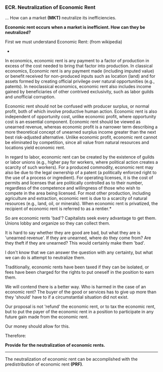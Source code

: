 ### ECR. Neutralization of Economic Rent

... How can a market **(MKT)** neutralize its inefficiencies.

**Economic rent occurs when a market is inefficient.  How can they be neutralized?**

First we must understand Economic Rent: (from wikipedia)

*
In economics, economic rent is any payment to a factor of production in excess of the cost needed to bring that factor into production. In classical economics, Economic rent is any payment made (including imputed value) or benefit received for non-produced inputs such as location (land) and for assets formed by creating official privilege over natural opportunities (e.g., patents). In neoclassical economics, economic rent also includes income gained by beneficiaries of other contrived exclusivity, such as labor guilds and unofficial corruption.

Economic rent should not be confused with producer surplus, or normal profit, both of which involve productive human action. Economic rent is also independent of opportunity cost, unlike economic profit, where opportunity cost is an essential component. Economic rent should be viewed as unearned revenue, whereas economic profit is a narrower term describing a more theoretical concept of unearned surplus income greater than the next best risk-adjusted alternative. Unlike economic profit, economic rent cannot be eliminated by competition, since all value from natural resources and locations yield economic rent.

In regard to labor, economic rent can be created by the existence of guilds or labor unions (e.g., higher pay for workers, where political action creates a scarcity of such workers). For a produced commodity, economic rent may also be due to the legal ownership of a patent (a politically enforced right to the use of a process or ingredient). For operating licenses, it is the cost of permits and licenses that are politically controlled as to their number, regardless of the competence and willingness of those who wish to compete in the area being licensed. For most other production, including agriculture and extraction, economic rent is due to a scarcity of natural resources (e.g., land, oil, or minerals). When economic rent is privatized, the recipient of economic rent is referred to as a rentier.*

So are economic rents 'bad'?  Capitalists seek every advantage to get them.  Unions lobby and organize so they can collect them.

It is hard to say whether they are good are bad, but what they are is 'unearned revenue'.  If they are unearned, where do they come from? Are they theft if they are unearned?  This would certainly make them 'bad'.

I don't know that we can answer the question with any certainty, but what we can do is attempt to neutralize them.

Traditionally, economic rents have been taxed if they can be isolated, or fees have been charged for the rights to put oneself in the position to earn them.

We will contend there is a better way. Who is harmed in the case of an economic rent?  The buyer of the good or services has to give up more than they 'should' have to if a circumstantial situation did not exist.

Our proposal is not 'refund' the economic rent, or to tax the economic rent, but to put the payer of the economic rent in a position to participate in any future gain made from the economic rent.

Our money should allow for this.

Therefore:

**Provide for the neutralization of economic rents.**

----------

The neutralization of economic rent can be accomplished with the predistribution of economic rent **(PRF)**.












